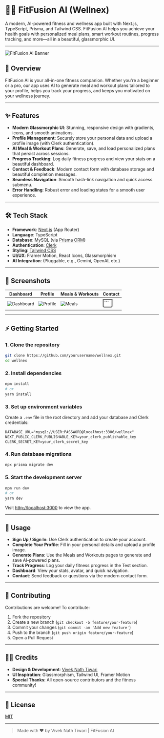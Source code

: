 # 🏋️‍♂️ FitFusion AI (Wellnex)

A modern, AI-powered fitness and wellness app built with Next.js, TypeScript, Prisma, and Tailwind CSS. FitFusion AI helps you achieve your health goals with personalized meal plans, smart workout routines, progress tracking, and more—all in a beautiful, glassmorphic UI.

---

![FitFusion AI Banner](public/hero_img.avif)

## 🚀 Overview
FitFusion AI is your all-in-one fitness companion. Whether you're a beginner or a pro, our app uses AI to generate meal and workout plans tailored to your profile, helps you track your progress, and keeps you motivated on your wellness journey.

---

## ✨ Features
- **Modern Glassmorphic UI**: Stunning, responsive design with gradients, icons, and smooth animations.
- **Profile Management**: Securely store your personal data and upload a profile image (with Clerk authentication).
- **AI Meal & Workout Plans**: Generate, save, and load personalized plans that persist across sessions.
- **Progress Tracking**: Log daily fitness progress and view your stats on a beautiful dashboard.
- **Contact & Feedback**: Modern contact form with database storage and beautiful completion messages.
- **Seamless Navigation**: Smooth hash-link navigation and quick access submenu.
- **Error Handling**: Robust error and loading states for a smooth user experience.

---

## 🛠️ Tech Stack
- **Framework**: [Next.js](https://nextjs.org/) (App Router)
- **Language**: TypeScript
- **Database**: MySQL (via [Prisma ORM](https://www.prisma.io/))
- **Authentication**: [Clerk](https://clerk.dev/)
- **Styling**: [Tailwind CSS](https://tailwindcss.com/)
- **UI/UX**: Framer Motion, React Icons, Glassmorphism
- **AI Integration**: (Pluggable, e.g., Gemini, OpenAI, etc.)

---

## 📸 Screenshots
| Dashboard | Profile | Meals & Workouts | Contact |
|-----------|---------|------------------|---------|
| ![Dashboard](public/hero_img.avif) | ![Profile](public/about.avif) | ![Meals](public/fitness.avif) | ![Contact](public/window.svg) |

---

## ⚡ Getting Started

### 1. **Clone the repository**
```bash
git clone https://github.com/yourusername/wellnex.git
cd wellnex
```

### 2. **Install dependencies**
```bash
npm install
# or
yarn install
```

### 3. **Set up environment variables**
Create a `.env` file in the root directory and add your database and Clerk credentials:
```env
DATABASE_URL="mysql://USER:PASSWORD@localhost:3306/wellnex"
NEXT_PUBLIC_CLERK_PUBLISHABLE_KEY=your_clerk_publishable_key
CLERK_SECRET_KEY=your_clerk_secret_key
```

### 4. **Run database migrations**
```bash
npx prisma migrate dev
```

### 5. **Start the development server**
```bash
npm run dev
# or
yarn dev
```

Visit [http://localhost:3000](http://localhost:3000) to view the app.

---

## 📝 Usage
- **Sign Up / Sign In**: Use Clerk authentication to create your account.
- **Complete Your Profile**: Fill in your personal details and upload a profile image.
- **Generate Plans**: Use the Meals and Workouts pages to generate and save AI-powered plans.
- **Track Progress**: Log your daily fitness progress in the Test section.
- **Dashboard**: View your stats, avatar, and quick navigation.
- **Contact**: Send feedback or questions via the modern contact form.

---

## 🤝 Contributing
Contributions are welcome! To contribute:
1. Fork the repository
2. Create a new branch (`git checkout -b feature/your-feature`)
3. Commit your changes (`git commit -am 'Add new feature'`)
4. Push to the branch (`git push origin feature/your-feature`)
5. Open a Pull Request

---

## 🧑‍💻 Credits
- **Design & Development**: [Vivek Nath Tiwari](https://github.com/Viveknathtiwari01)
- **UI Inspiration**: Glassmorphism, Tailwind UI, Framer Motion
- **Special Thanks**: All open-source contributors and the fitness community!

---

## 📄 License
[MIT](LICENSE)

---

> Made with ❤️ by Vivek Nath Tiwari | FitFusion AI
